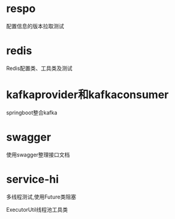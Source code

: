 # respo
配置信息的版本拉取测试

# redis
Redis配置类、工具类及测试

# kafkaprovider和kafkaconsumer
springboot整合kafka

# swagger
使用swagger整理接口文档

# service-hi

多线程测试,使用Future类阻塞

ExecutorUtil线程池工具类
